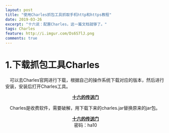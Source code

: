 ```yaml
---
layout: post
title: "使用Charles抓包工具抓取手机http和https教程"
date: 2019-03-26
excerpt: "十六说：配置Charles，这一篇文档就够了。"
tags: Charles
feature: http://i.imgur.com/Ds6S7lJ.png
comments: true
---
```

# 1.下载抓包工具Charles
&emsp;可以去Charles官网进行下载，根据自己的操作系统下载对应的版本，然后进行安装，安装后打开Charles工具。

<center><a href="http://www.charlesproxy.com"><b>十六的传送门</b></a></center>

&emsp;Charles是收费软件，需要破解，用下载下来的charles.jar替换原来的jar包。

<center><a href="https://pan.baidu.com/s/1gcV--LTNAVZNPIzTuy9j_A"><b>十六的传送门</b></a></center>
<center>密码：ha10</center>
    
    

